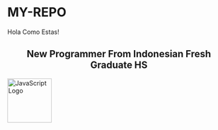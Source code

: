 # MY-REPO
Hola Como Estas!

<h2 align="center">New Programmer From Indonesian Fresh Graduate HS</h2>


<img src="https://upload.wikimedia.org/wikipedia/commons/6/6a/JavaScript-logo.png" alt="JavaScript Logo" width="100"/>
